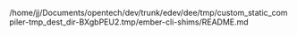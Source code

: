 /home/jj/Documents/opentech/dev/trunk/edev/dee/tmp/custom_static_compiler-tmp_dest_dir-BXgbPEU2.tmp/ember-cli-shims/README.md